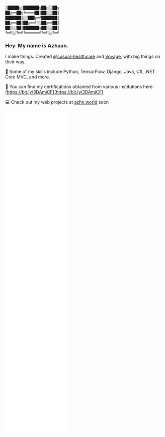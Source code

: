 ```shell

░█████╗░███████╗██╗░░██╗
██╔══██╗╚════██║██║░░██║
███████║░░███╔═╝███████║
██╔══██║██╔══╝░░██╔══██║
██║░░██║███████╗██║░░██║
╚═╝░░╚═╝╚══════╝╚═╝░░╚═╝
```

### Hey. My name is Azhaan.

I make things. Created [@casual-healthcare](https://github.com/casual-healthcare) and [Voyage](https://voyageai.co), with big things on their way.

🔨 Some of my skills include Python, TensorFlow, Django, Java, C#, .NET Core MVC, and more.

🔖 You can find my certifications obtained from various institutions here: [https://bit.ly/3DAmiCF](https://bit.ly/3DAmiCF) 

💻 Check out my web projects at [azhn.world](https://azhn.world) soon

![Metrics](/github-metrics.svg)
